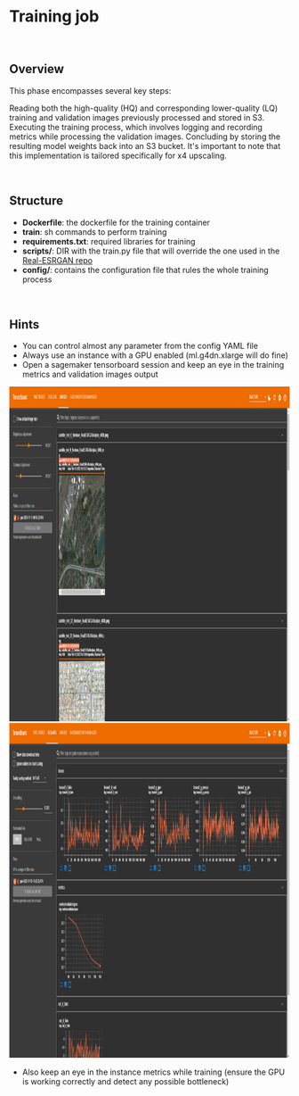 # Training job

<br>

## Overview

This phase encompasses several key steps:

Reading both the high-quality (HQ) and corresponding lower-quality (LQ) training and validation images previously processed and stored in S3.
Executing the training process, which involves logging and recording metrics while processing the validation images.
Concluding by storing the resulting model weights back into an S3 bucket.
It's important to note that this implementation is tailored specifically for x4 upscaling.

<br>

## Structure

* **Dockerfile**: the dockerfile for the training container
* **train**: sh commands to perform training
* **requirements.txt**: required libraries for training
* **scripts/**: DIR with the train.py file that will override the one used in the [Real-ESRGAN repo](https://github.com/xinntao/Real-ESRGAN/blob/master/realesrgan/train.py)
* **config/**: contains the configuration file that rules the whole training process

<br>

## Hints

* You can control almost any parameter from the config YAML file
* Always use an instance with a GPU enabled (ml.g4dn.xlarge will do fine)
* Open a sagemaker tensorboard session and keep an eye in the training metrics and validation images output

<div style="text-align: center;">
    <img src="../static/tb_images.png" width="600" height="600" />
</div>

<div style="text-align: center;">
    <img src="../static/tb_metrics.png" width="600" height="600" />
</div>

* Also keep an eye in the instance metrics while training (ensure the GPU is working correctly and detect any possible bottleneck)
